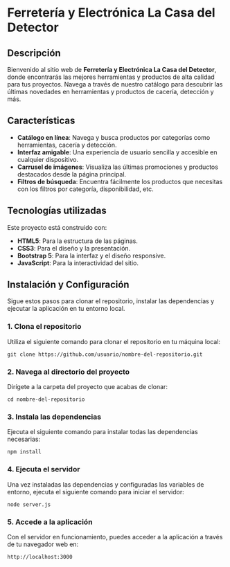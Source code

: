 # Ferretería y Electrónica La Casa del Detector

## Descripción

Bienvenido al sitio web de **Ferretería y Electrónica La Casa del Detector**, donde encontrarás las mejores herramientas y productos de alta calidad para tus proyectos. Navega a través de nuestro catálogo para descubrir las últimas novedades en herramientas y productos de cacería, detección y más.

## Características

- **Catálogo en línea**: Navega y busca productos por categorías como herramientas, cacería y detección.
- **Interfaz amigable**: Una experiencia de usuario sencilla y accesible en cualquier dispositivo.
- **Carrusel de imágenes**: Visualiza las últimas promociones y productos destacados desde la página principal.
- **Filtros de búsqueda**: Encuentra fácilmente los productos que necesitas con los filtros por categoría, disponibilidad, etc.

## Tecnologías utilizadas

Este proyecto está construido con:

- **HTML5**: Para la estructura de las páginas.
- **CSS3**: Para el diseño y la presentación.
- **Bootstrap 5**: Para la interfaz y el diseño responsive.
- **JavaScript**: Para la interactividad del sitio.
## Instalación y Configuración

Sigue estos pasos para clonar el repositorio, instalar las dependencias y ejecutar la aplicación en tu entorno local.

### 1. Clona el repositorio

Utiliza el siguiente comando para clonar el repositorio en tu máquina local:

    git clone https://github.com/usuario/nombre-del-repositorio.git

### 2. Navega al directorio del proyecto

Dirígete a la carpeta del proyecto que acabas de clonar:

    cd nombre-del-repositorio

### 3. Instala las dependencias

Ejecuta el siguiente comando para instalar todas las dependencias necesarias:

    npm install

### 4. Ejecuta el servidor

Una vez instaladas las dependencias y configuradas las variables de entorno, ejecuta el siguiente comando para iniciar el servidor:

    node server.js

### 5. Accede a la aplicación

Con el servidor en funcionamiento, puedes acceder a la aplicación a través de tu navegador web en:

    http://localhost:3000

